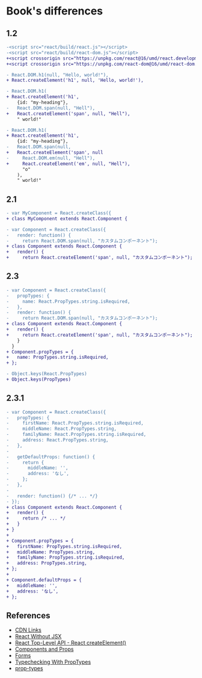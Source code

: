 # Book's differences

## 1.2

```diff
-<script src="react/build/react.js"></script>
-<script src="react/build/react-dom.js"></script>
+<script crossorigin src="https://unpkg.com/react@16/umd/react.development.js"></script>
+<script crossorigin src="https://unpkg.com/react-dom@16/umd/react-dom.development.js"></script>
```

```diff
- React.DOM.h1(null, "Hello, world!"),
+ React.createElement('h1', null, 'Hello, world!'),
```


```diff
- React.DOM.h1(
+ React.createElement('h1',
    {id: "my-heading"},
-   React.DOM.span(null, "Hell"),
+   React.createElement('span', null, "Hell"),
    " world!"
```

```diff
- React.DOM.h1(
+ React.createElement('h1',
    {id: "my-heading"},
-   React.DOM.span(null,
+   React.createElement('span', null
-     React.DOM.em(null, "Hell"),
+     React.createElement('em', null, "Hell"),
      "o"
    ),
    " world!"
```

## 2.1

```diff
- var MyComponent = React.createClass({
+ class MyComponent extends React.Component {
```

```diff
- var Component = React.createClass({
-   render: function() {
-     return React.DOM.span(null, "カスタムコンポーネント");
+ class Component extends React.Component {
+   render() { 
+     return React.createElement('span', null, "カスタムコンポーネント");
```

## 2.3

```diff
- var Component = React.createClass({
-   propTypes: {
-     name: React.PropTypes.string.isRequired,
-   },
-   render: function() {
-     return React.DOM.span(null, "カスタムコンポーネント");
+ class Component extends React.Component {
+   render() { 
+     return React.createElement('span', null, "カスタムコンポーネント");
    }
  }
+ Component.propTypes = {
+   name: PropTypes.string.isRequired,
+ };
```

```diff
- Object.keys(React.PropTypes)
+ Object.keys(PropTypes)
```

## 2.3.1

```diff
- var Component = React.createClass({
-   propTypes: {
-     firstName: React.PropTypes.string.isRequired,
-     middleName: React.PropTypes.string,
-     familyName: React.PropTypes.string.isRequired,
-     address: React.PropTypes.string,
-   },
-
-   getDefaultProps: function() {
-     return {
-       middleName: '',
-       address: 'なし',
-     };
-   },
-
-   render: function() {/* ... */}
- });
+ class Component extends React.Component {
+   render() { 
+     return /* ... */
+   }
+ }
+
+ Component.propTypes = {
+   firstName: PropTypes.string.isRequired,
+   middleName: PropTypes.string,
+   familyName: PropTypes.string.isRequired,
+   address: PropTypes.string,
+ };
+
+ Component.defaultProps = {
+   middleName: '',
+   address: 'なし',
+ };
```

## References
* [CDN Links](https://reactjs.org/docs/cdn-links.html)
* [React Without JSX](https://reactjs.org/docs/react-without-jsx.html)
* [React Top-Level API - React createElement()](https://reactjs.org/docs/react-api.html#createelement)
* [Components and Props](https://reactjs.org/docs/components-and-props.html)
* [Forms](https://reactjs.org/docs/forms.html)
* [Typechecking With PropTypes](https://reactjs.org/docs/typechecking-with-proptypes.html)
* [prop-types](https://github.com/facebook/prop-types)
